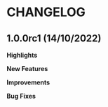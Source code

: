 # CHANGELOG

## 1.0.0rc1 (14/10/2022)

**Highlights**

**New Features**

**Improvements**

**Bug Fixes**
